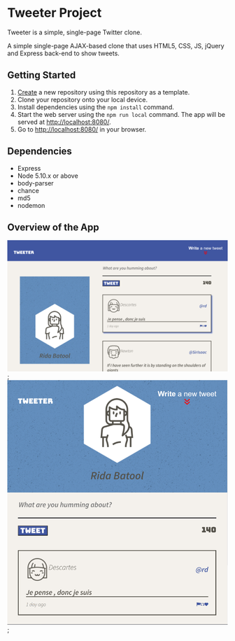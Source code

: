 # Tweeter Project

Tweeter is a simple, single-page Twitter clone.

A simple single-page AJAX-based clone that uses HTML5, CSS, JS, jQuery and Express back-end to show tweets. 


## Getting Started

1. [Create](https://docs.github.com/en/repositories/creating-and-managing-repositories/creating-a-repository-from-a-template) a new repository using this repository as a template.
2. Clone your repository onto your local device.
3. Install dependencies using the `npm install` command.
3. Start the web server using the `npm run local` command. The app will be served at <http://localhost:8080/>.
4. Go to <http://localhost:8080/> in your browser.

## Dependencies

- Express
- Node 5.10.x or above
- body-parser
- chance
- md5
- nodemon

## Overview of the App

![Windows View](/images/windowview.PNG);
![Tbalet View](/images/tablet-view.PNG);


